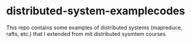 # distributed-system-examplecodes
This repo contains some examples of distributed systems (mapreduce, rafts, etc.) that I extended from mit distributed sysmtem courses 
